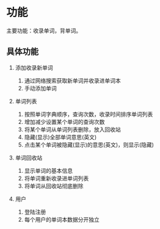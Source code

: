 ﻿# 功能

主要功能：收录单词，背单词。

## 具体功能 ##

 1. 添加收录新单词
     1. 通过网络搜索获取新单词并收录进单词本
     2. 手动添加单词

 2. 单词列表
    1. 按照单词字典顺序，查询次数，收录时间排序单词列表
    2. 增加减少设置某个单词的查询次数
    3. 将某个单词从单词列表删除，放入回收站
    4. 隐藏(显示)全部单词意思(英文)
    5. 点击某个单词被隐藏(显示)的意思(英文)，则显示(隐藏)

 3. 单词回收站
    1. 显示单词的基本信息
    2. 将单词重新收录进单词列表
    3. 将单词从回收站彻底删除
    
 4. 用户
    1. 登陆注册
    2. 每个用户的单词本数据分开独立